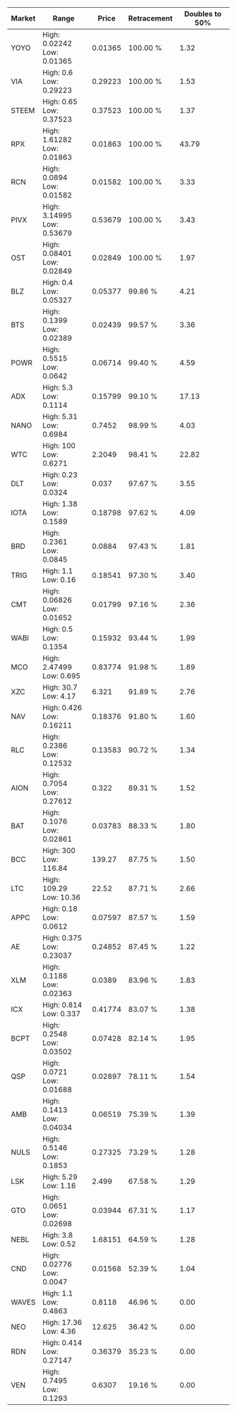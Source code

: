 | Market | Range | Price| Retracement | Doubles to 50% |
| --- | --- | --- | --- | --- |
| YOYO | High: 0.02242<br />Low: 0.01365 | 0.01365 | 100.00 % | 1.32 |
| VIA | High: 0.6<br />Low: 0.29223 | 0.29223 | 100.00 % | 1.53 |
| STEEM | High: 0.65<br />Low: 0.37523 | 0.37523 | 100.00 % | 1.37 |
| RPX | High: 1.61282<br />Low: 0.01863 | 0.01863 | 100.00 % | 43.79 |
| RCN | High: 0.0894<br />Low: 0.01582 | 0.01582 | 100.00 % | 3.33 |
| PIVX | High: 3.14995<br />Low: 0.53679 | 0.53679 | 100.00 % | 3.43 |
| OST | High: 0.08401<br />Low: 0.02849 | 0.02849 | 100.00 % | 1.97 |
| BLZ | High: 0.4<br />Low: 0.05327 | 0.05377 | 99.86 % | 4.21 |
| BTS | High: 0.1399<br />Low: 0.02389 | 0.02439 | 99.57 % | 3.36 |
| POWR | High: 0.5515<br />Low: 0.0642 | 0.06714 | 99.40 % | 4.59 |
| ADX | High: 5.3<br />Low: 0.1114 | 0.15799 | 99.10 % | 17.13 |
| NANO | High: 5.31<br />Low: 0.6984 | 0.7452 | 98.99 % | 4.03 |
| WTC | High: 100<br />Low: 0.6271 | 2.2049 | 98.41 % | 22.82 |
| DLT | High: 0.23<br />Low: 0.0324 | 0.037 | 97.67 % | 3.55 |
| IOTA | High: 1.38<br />Low: 0.1589 | 0.18798 | 97.62 % | 4.09 |
| BRD | High: 0.2361<br />Low: 0.0845 | 0.0884 | 97.43 % | 1.81 |
| TRIG | High: 1.1<br />Low: 0.16 | 0.18541 | 97.30 % | 3.40 |
| CMT | High: 0.06826<br />Low: 0.01652 | 0.01799 | 97.16 % | 2.36 |
| WABI | High: 0.5<br />Low: 0.1354 | 0.15932 | 93.44 % | 1.99 |
| MCO | High: 2.47499<br />Low: 0.695 | 0.83774 | 91.98 % | 1.89 |
| XZC | High: 30.7<br />Low: 4.17 | 6.321 | 91.89 % | 2.76 |
| NAV | High: 0.426<br />Low: 0.16211 | 0.18376 | 91.80 % | 1.60 |
| RLC | High: 0.2386<br />Low: 0.12532 | 0.13583 | 90.72 % | 1.34 |
| AION | High: 0.7054<br />Low: 0.27612 | 0.322 | 89.31 % | 1.52 |
| BAT | High: 0.1076<br />Low: 0.02861 | 0.03783 | 88.33 % | 1.80 |
| BCC | High: 300<br />Low: 116.84 | 139.27 | 87.75 % | 1.50 |
| LTC | High: 109.29<br />Low: 10.36 | 22.52 | 87.71 % | 2.66 |
| APPC | High: 0.18<br />Low: 0.0612 | 0.07597 | 87.57 % | 1.59 |
| AE | High: 0.375<br />Low: 0.23037 | 0.24852 | 87.45 % | 1.22 |
| XLM | High: 0.1188<br />Low: 0.02363 | 0.0389 | 83.96 % | 1.83 |
| ICX | High: 0.814<br />Low: 0.337 | 0.41774 | 83.07 % | 1.38 |
| BCPT | High: 0.2548<br />Low: 0.03502 | 0.07428 | 82.14 % | 1.95 |
| QSP | High: 0.0721<br />Low: 0.01688 | 0.02897 | 78.11 % | 1.54 |
| AMB | High: 0.1413<br />Low: 0.04034 | 0.06519 | 75.39 % | 1.39 |
| NULS | High: 0.5146<br />Low: 0.1853 | 0.27325 | 73.29 % | 1.28 |
| LSK | High: 5.29<br />Low: 1.16 | 2.499 | 67.58 % | 1.29 |
| GTO | High: 0.0651<br />Low: 0.02698 | 0.03944 | 67.31 % | 1.17 |
| NEBL | High: 3.8<br />Low: 0.52 | 1.68151 | 64.59 % | 1.28 |
| CND | High: 0.02776<br />Low: 0.0047 | 0.01568 | 52.39 % | 1.04 |
| WAVES | High: 1.1<br />Low: 0.4863 | 0.8118 | 46.96 % | 0.00 |
| NEO | High: 17.36<br />Low: 4.36 | 12.625 | 36.42 % | 0.00 |
| RDN | High: 0.414<br />Low: 0.27147 | 0.36379 | 35.23 % | 0.00 |
| VEN | High: 0.7495<br />Low: 0.1293 | 0.6307 | 19.16 % | 0.00 |
